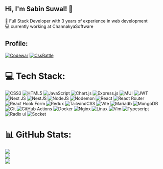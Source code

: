 
## Hi, I'm Sabin Suwal! 👋

🚀 Full Stack Developer with 3 years of experience in web development<br/>
💻 currently working at ChannakyaSoftware<br/>



## Profile:
[![Codewar](https://img.shields.io/badge/Codewars-%230B2C4A?style=for-the-badge&logo=codewars&logoColor=%23E10098
)](https://www.codewars.com/users/sabbbin/badges/large) [![CssBattle]()](https://cssbattle.dev/player/4IctUu2hzHSrrtz1bEmvAlh8bxs1)

# 💻 Tech Stack:
![CSS3](https://img.shields.io/badge/css3-%231572B6.svg?style=for-the-badge&logo=css3&logoColor=white) ![HTML5](https://img.shields.io/badge/html5-%23E34F26.svg?style=for-the-badge&logo=html5&logoColor=white) ![JavaScript](https://img.shields.io/badge/javascript-%23323330.svg?style=for-the-badge&logo=javascript&logoColor=%23F7DF1E)  ![Chart.js](https://img.shields.io/badge/chart.js-F5788D.svg?style=for-the-badge&logo=chart.js&logoColor=white) ![Express.js](https://img.shields.io/badge/express.js-%23404d59.svg?style=for-the-badge&logo=express&logoColor=%2361DAFB) ![MUI](https://img.shields.io/badge/MUI-%230081CB.svg?style=for-the-badge&logo=mui&logoColor=white) ![JWT](https://img.shields.io/badge/JWT-black?style=for-the-badge&logo=JSON%20web%20tokens) ![Next JS](https://img.shields.io/badge/Next-black?style=for-the-badge&logo=next.js&logoColor=white) ![NestJS](https://img.shields.io/badge/nestjs-%23E0234E.svg?style=for-the-badge&logo=nestjs&logoColor=white) ![NodeJS](https://img.shields.io/badge/node.js-6DA55F?style=for-the-badge&logo=node.js&logoColor=white) ![Nodemon](https://img.shields.io/badge/NODEMON-%23323330.svg?style=for-the-badge&logo=nodemon&logoColor=%BBDEAD) ![React](https://img.shields.io/badge/React-%230B2C4A?style=for-the-badge&logo=React&logoColor=%2361DAFB
) ![React Router](https://img.shields.io/badge/React_Router-CA4245?style=for-the-badge&logo=react-router&logoColor=white) ![React Hook Form](https://img.shields.io/badge/React%20Hook%20Form-%23EC5990.svg?style=for-the-badge&logo=reacthookform&logoColor=white) ![Redux](https://img.shields.io/badge/redux-%23593d88.svg?style=for-the-badge&logo=redux&logoColor=white)  ![TailwindCSS](https://img.shields.io/badge/tailwindcss-%2338B2AC.svg?style=for-the-badge&logo=tailwind-css&logoColor=white) ![Vite](https://img.shields.io/badge/vite-%23646CFF.svg?style=for-the-badge&logo=vite&logoColor=white)  ![Mariadb](https://img.shields.io/badge/mariadb-blue?style=for-the-badge&logo=mariaDB&logoColor=%23003545) ![MongoDB](https://img.shields.io/badge/MongoDB-%234ea94b.svg?style=for-the-badge&logo=mongodb&logoColor=white) ![Git](https://img.shields.io/badge/git-%23F05033.svg?style=for-the-badge&logo=git&logoColor=white) ![GitHub Actions](https://img.shields.io/badge/github%20actions-%232671E5.svg?style=for-the-badge&logo=githubactions&logoColor=white) ![Docker](https://img.shields.io/badge/docker-%230B2C4A?style=for-the-badge&logo=docker&logoColor=%232496ED) ![Nginx](https://img.shields.io/badge/nginx-%230B2C4A?style=for-the-badge&logo=nginx&logoColor=%23009639) ![Linux](https://img.shields.io/badge/linux-%230B2C4A?style=for-the-badge&logo=linux&logoColor=%23FCC624) ![Vim](https://img.shields.io/badge/vim-%230B2C4A?style=for-the-badge&logo=vim&logoColor=%23019733) ![Typescript](https://img.shields.io/badge/typescript-%230B2C4A?style=for-the-badge&logo=typescript&logoColor=%233178C6) ![Radix ui](https://img.shields.io/badge/RadixUI-blue?style=for-the-badge&logo=Radixui&logoColor=%23161618) ![Socket](https://img.shields.io/badge/socket.io-blue?style=for-the-badge&logo=socket.io&logoColor=%23010101)



# 📊 GitHub Stats:
![](https://github-readme-stats.vercel.app/api?username=sabbbin&theme=dark&hide_border=false&include_all_commits=false&count_private=false)<br/>
![](https://github-readme-streak-stats.herokuapp.com/?user=sabbbin&theme=dark&hide_border=false)<br/>
![](https://github-readme-stats.vercel.app/api/top-langs/?username=sabbbin&theme=dark&hide_border=false&include_all_commits=false&count_private=false&layout=compact)


